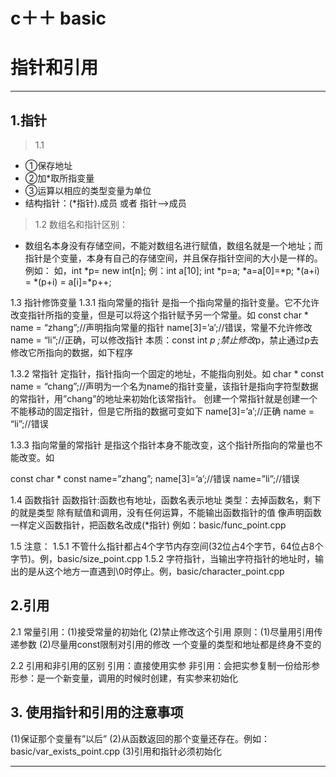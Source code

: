 # c＋＋ basic


# 指针和引用

----------------------------------------------------------------
## 1.指针
>1.1 
+ 	①保存地址
+ 	②加*取所指变量
+ 	③运算以相应的类型变量为单位
+   结构指针：(*指针).成员 或者  指针—>成员

> 1.2 数组名和指针区别：
+ 数组名本身没有存储空间，不能对数组名进行赋值，数组名就是一个地址；而指针是个变量，本身有自己的存储空间，并且保存指针空间的大小是一样的。例如：
 如，int *p= new int[n]; 
 例：int a[10]; 
	int *p=a; 
	*a=a[0]=*p; 
	*(a+i) = *(p+i) = a[i]=*p++; 

1.3 指针修饰变量
1.3.1 指向常量的指针
是指一个指向常量的指针变量。它不允许改变指针所指的变量，但是可以将这个指针赋予另一个常量。如
		const char * name = “zhang”;//声明指向常量的指针
		name[3]=’a’;//错误，常量不允许修改
		name = “li”;//正确，可以修改指针
本质：const int *p ;禁止修改*p，禁止通过p去修改它所指向的数据，如下程序

1.3.2 常指针
	定指针，指针指向一个固定的地址，不能指向别处。如
	char * const name = “chang”;//声明为一个名为name的指针变量，该指针是指向字符型数据的常指针，用”chang”的地址来初始化该常指针。
	创建一个常指针就是创建一个不能移动的固定指针，但是它所指的数据可变如下
	name[3]=’a’;//正确
	name = “li”;//错误

1.3.3 指向常量的常指针
是指这个指针本身不能改变，这个指针所指向的常量也不能改变。如

const char * const name=”zhang”;
		name[3]=’a’;//错误
		name=”li”;//错误

1.4 函数指针
函数指针:函数也有地址，函数名表示地址
类型：去掉函数名，剩下的就是类型
除有赋值和调用，没有任何运算，不能输出函数指针的值
像声明函数一样定义函数指针，把函数名改成(*指针)
例如：basic/func_point.cpp


1.5 注意：
1.5.1 不管什么指针都占4个字节内存空间(32位占4个字节，64位占8个字节)。例，basic/size_point.cpp
1.5.2 字符指针，当输出字符指针的地址时，输出的是从这个地方一直遇到\0时停止。例，basic/character_point.cpp


## 2.引用
2.1
常量引用：(1)接受常量的初始化
			(2)禁止修改这个引用
原则：(1)尽量用引用传递参数
	   (2)尽量用const限制对引用的修改
一个变量的类型和地址都是终身不变的

2.2 引用和非引用的区别
	引用：直接使用实参
	非引用：会把实参复制一份给形参
	形参：是一个新变量，调用的时候时创建，有实参来初始化


## 3. 使用指针和引用的注意事项
(1)保证那个变量有”以后”
(2)从函数返回的那个变量还存在。例如：basic/var_exists_point.cpp
(3)引用和指针必须初始化

----------------------------------------------------------------


